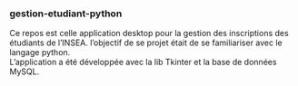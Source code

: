 ### gestion-etudiant-python
Ce repos est celle application desktop pour la gestion des inscriptions des étudiants de l’INSEA. l’objectif de se projet était de se familiariser avec le langage python. <br/>
L’application a été développée avec la lib Tkinter et la base de données MySQL.
